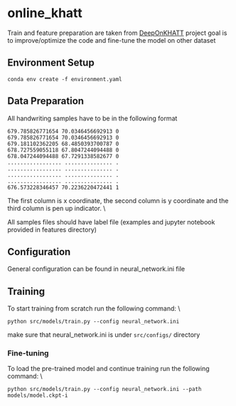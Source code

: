 # online_khatt

Train and feature preparation are taken from [DeepOnKHATT](https://github.com/khalilRhouma/DeepOnKHATT) project
goal is to improve/optimize the code and fine-tune the model on other dataset

## Environment Setup
```
conda env create -f environment.yaml
```

## Data Preparation 
All handwriting samples have to be in the following format 
```
679.785826771654 70.0346456692913 0
679.785826771654 70.0346456692913 0
679.181102362205 68.4850393700787 0
678.727559055118 67.8047244094488 0
678.047244094488 67.7291338582677 0
................. ............... .
................. ............... .
................. ............... .
................. ............... .
676.573228346457 70.2236220472441 1
```
The first column is x coordinate, the second column is y coordinate and the third column is pen up indicator. \

All samples files should have label file (examples and jupyter notebook provided in features directory)

## Configuration

General configuration can be found in neural_network.ini file

## Training
To start training from scratch run the following command: \
```
python src/models/train.py --config neural_network.ini
```
make sure that neural_network.ini is under `src/configs/` directory

### Fine-tuning
To load the pre-trained model and continue training run the following command: \

```
python src/models/train.py --config neural_network.ini --path models/model.ckpt-i
```
